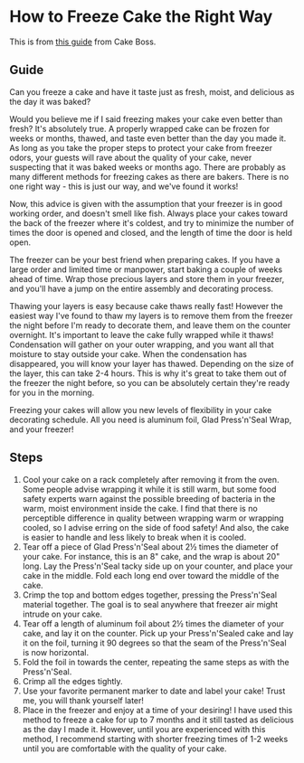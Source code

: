 
# How to Freeze Cake the Right Way # 

This is from [this guide](http://www.cakeboss.com/Cake-Stuff/how-to-freeze-your-cakes-the-right-way) from Cake Boss.

## Guide

Can you freeze a cake and have it taste just as fresh, moist, and delicious as the day it was baked?

Would you believe me if I said freezing makes your cake even better than fresh?  It's absolutely true.  A properly wrapped cake can be frozen for weeks or months, thawed, and taste even better than the day you made it.  As long as you take the proper steps to protect your cake from freezer odors, your guests will rave about the quality of your cake, never suspecting that it was baked weeks or months ago.  There are probably as many different methods for freezing cakes as there are bakers.  There is no one right way - this is just our way, and we've found it works!

Now, this advice is given with the assumption that your freezer is in good working order, and doesn't smell like fish. Always place your cakes toward the back of the freezer where it's coldest, and try to minimize the number of times the door is opened and closed, and the length of time the door is held open.

The freezer can be your best friend when preparing cakes. If you have a large order and limited time or manpower, start baking a couple of weeks ahead of time.  Wrap those precious layers and store them in your freezer, and you'll have a jump on the entire assembly and decorating process. 

Thawing your layers is easy because cake thaws really fast! However the easiest way I've found to thaw my layers is to remove them from the freezer the night before I'm ready to decorate them, and leave them on the counter overnight. It's important to leave the cake fully wrapped while it thaws! Condensation will gather on your outer wrapping, and you want all that moisture to stay outside your cake.  When the condensation has disappeared, you will know your layer has thawed.  Depending on the size of the layer, this can take 2-4 hours. This is why it's great to take them out of the freezer the night before, so you can be absolutely certain they're ready for you in the morning.

Freezing your cakes will allow you new levels of flexibility in your cake decorating schedule.  All you need is aluminum foil, Glad Press'n'Seal Wrap, and your freezer!

## Steps

1. Cool your cake on a rack completely after removing it from the oven. Some people advise wrapping it while it is still warm, but some food safety experts warn against the possible breeding of bacteria in the warm, moist environment inside the cake.  I find that there is no perceptible difference in quality between wrapping warm or wrapping cooled, so I advise erring on the side of food safety!  And also, the cake is easier to handle and less likely to break when it is cooled.
2. Tear off a piece of Glad Press'n'Seal about 2½ times the diameter of your cake.  For instance, this is an 8" cake, and the wrap is about 20" long.  Lay the Press'n'Seal tacky side up on your counter, and place your cake in the middle.  Fold each long end over toward the middle of the cake.
3. Crimp the top and bottom edges together, pressing the Press'n'Seal material together. The goal is to seal anywhere that freezer air might intrude on your cake.
4. Tear off a length of aluminum foil about 2½ times the diameter of your cake, and lay it on the counter. Pick up your Press'n'Sealed cake and lay it on the foil, turning it 90 degrees so that the seam of the Press'n'Seal is now horizontal.
5. Fold the foil in towards the center, repeating the same steps as with the Press'n'Seal.
6. Crimp all the edges tightly. 
7. Use your favorite permanent marker to date and label your cake!  Trust me, you will thank yourself later!
8. Place in the freezer and enjoy at a time of your desiring!  I have used this method to freeze a cake for up to 7 months and it still tasted as delicious as the day I made it. However, until you are experienced with this method, I recommend starting with shorter freezing times of 1-2 weeks until you are comfortable with the quality of your cake. 

